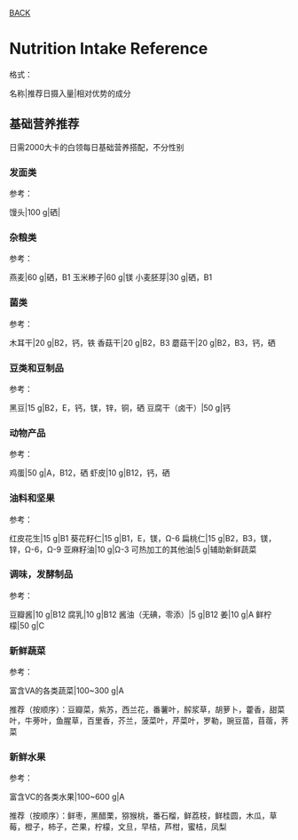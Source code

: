 [BACK](../)

# Nutrition Intake Reference
格式：

名称|推荐日摄入量|相对优势的成分

## 基础营养推荐
日需2000大卡的白领每日基础营养搭配，不分性别

### 发面类
参考：

馒头|100 g|硒|

### 杂粮类
参考：

燕麦|60 g|硒，B1
玉米糁子|60 g|镁
小麦胚芽|30 g|硒，B1

### 菌类
参考：

木耳干|20 g|B2，钙，铁
香菇干|20 g|B2，B3
蘑菇干|20 g|B2，B3，钙，硒

### 豆类和豆制品
参考：

黑豆|15 g|B2，E，钙，镁，锌，铜，硒
豆腐干（卤干）|50 g|钙

### 动物产品
参考：

鸡蛋|50 g|A，B12，硒
虾皮|10 g|B12，钙，硒

### 油料和坚果
参考：

红皮花生|15 g|B1
葵花籽仁|15 g|B1，E，镁，Ω-6
扁桃仁|15 g|B2，B3，镁，锌，Ω-6，Ω-9
亚麻籽油|10 g|Ω-3
可热加工的其他油|5 g|辅助新鲜蔬菜

### 调味，发酵制品
参考：

豆瓣酱|10 g|B12
腐乳|10 g|B12
酱油（无碘，零添）|5 g|B12
姜|10 g|A
鲜柠檬|50 g|C

### 新鲜蔬菜
参考：

富含VA的各类蔬菜|100~300 g|A

推荐（按顺序）：豆瓣菜，紫苏，西兰花，番薯叶，醡浆草，胡萝卜，藿香，甜菜叶，牛蒡叶，鱼腥草，百里香，芥兰，菠菜叶，芹菜叶，罗勒，豌豆苗，苜蓿，荠菜

### 新鲜水果

参考：

富含VC的各类水果|100~600 g|A

推荐（按顺序）：鲜枣，黑醋栗，猕猴桃，番石榴，鲜荔枝，鲜桂圆，木瓜，草莓，橙子，柿子，芒果，柠檬，文旦，早桔，芦柑，蜜桔，凤梨
